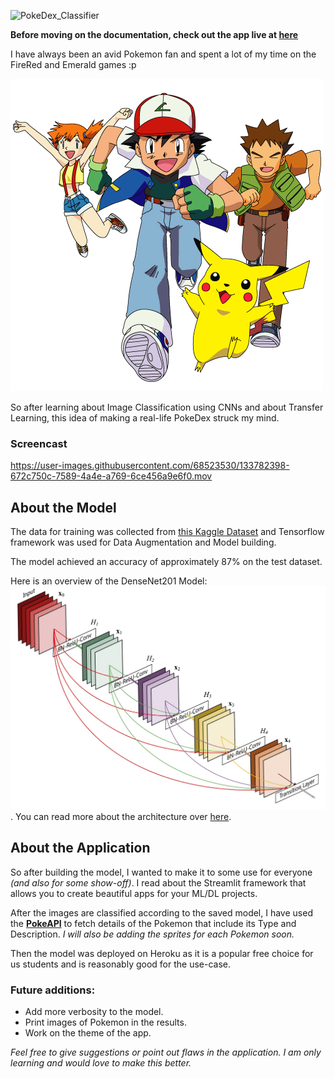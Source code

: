 ![PokeDex_Classifier](https://socialify.git.ci/GunjanDhanuka/PokeDex_Classifier/image?description=1&descriptionEditable=Your%20friend%20in%20the%20Kalos%20Region!%20Built%20with%20the%20power%20of%20DenseNet201%20and%20Streamlit!&logo=https%3A%2F%2Fgithub.com%2FGunjanDhanuka%2FPokeDex_Classifier%2Fblob%2Fmaster%2Fgit_images%2Fpokedex.png%3Fraw%3Dtrue&owner=1&pattern=Diagonal%20Stripes&stargazers=1&theme=Light)

**Before moving on the documentation, check out the app live at [here](https://pokedexgd.herokuapp.com/)**

I have always been an avid Pokemon fan and spent a lot of my time on the FireRed and Emerald games :p

![Kanto](git_images/kanto.png)

So after learning about Image Classification using CNNs and about Transfer Learning, this idea of making a real-life PokeDex struck my mind.

### Screencast
https://user-images.githubusercontent.com/68523530/133782398-672c750c-7589-4a4e-a769-6ce456a9e6f0.mov

## About the Model
The data for training was collected from [this Kaggle Dataset](https://www.kaggle.com/lantian773030/pokemonclassification) and Tensorflow framework was used for Data Augmentation and Model building. 

The model achieved an accuracy of approximately 87% on the test dataset.

Here is an overview of the DenseNet201 Model:
![DenseNet201](git_images/densenet.jpeg).
You can read more about the architecture over [here](https://arxiv.org/pdf/1608.06993).

## About the Application
So after building the model, I wanted to make it to some use for everyone *(and also for some show-off)*. I read about the Streamlit framework that allows you to create beautiful apps for your ML/DL projects. 

After the images are classified according to the saved model, I have used the **[PokeAPI](https://pokeapi.co/)** to fetch details of the Pokemon that include its Type and Description. *I will also be adding the sprites for each Pokemon soon.*

Then the model was deployed on Heroku as it is a popular free choice for us students and is reasonably good for the use-case.


### Future additions:
- Add more verbosity to the model.
- Print images of Pokemon in the results.
- Work on the theme of the app.


*Feel free to give suggestions or point out flaws in the application. I am only learning and would love to make this better.*
